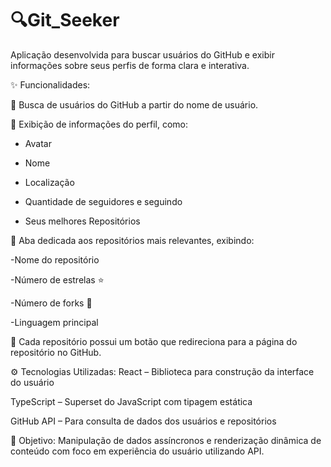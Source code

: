 # 🔍Git_Seeker

 Aplicação desenvolvida para buscar usuários do GitHub e exibir informações sobre seus perfis de forma clara e interativa.

✨ Funcionalidades:

🔎 Busca de usuários do GitHub a partir do nome de usuário.

👤 Exibição de informações do perfil, como:

- Avatar

- Nome
  
- Localização
  
- Quantidade de seguidores e seguindo

- Seus melhores Repositórios

📁 Aba dedicada aos repositórios mais relevantes, exibindo:

-Nome do repositório

-Número de estrelas ⭐

-Número de forks 🍴

-Linguagem principal

🔗 Cada repositório possui um botão que redireciona para a página do repositório no GitHub.

⚙️ Tecnologias Utilizadas:
React – Biblioteca para construção da interface do usuário

TypeScript – Superset do JavaScript com tipagem estática

GitHub API – Para consulta de dados dos usuários e repositórios

📌 Objetivo:
Manipulação de dados assíncronos e renderização dinâmica de conteúdo com foco em experiência do usuário utilizando API.
